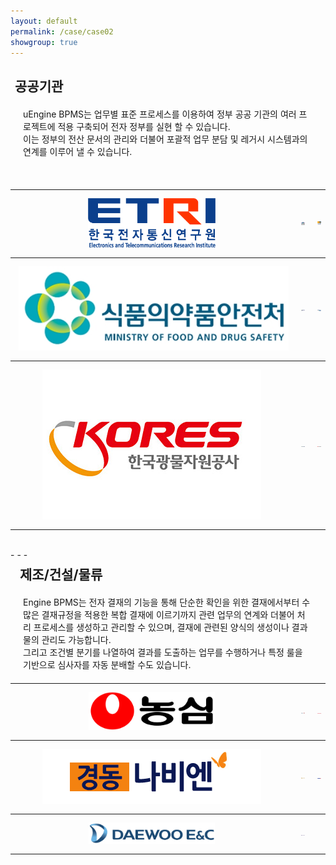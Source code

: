 ```yaml
---
layout: default
permalink: /case/case02
showgroup: true
---
```


<style>
   border="1"
   border-color="#000000"
</style>

<h2 style="margin-left: 7px;">공공기관</h2>
<p style="margin:20px;"> uEngine BPMS는 업무별 표준 프로세스를 이용하여 정부 공공 기관의 여러 프로젝트에 적용 구축되어 전자 정부를 실현 할 수 있습니다. <br>
이는 정부의 전산 문서의 관리와 더불어 포괄적 업무 분담 및 레거시 시스템과의 연계를 이루어 낼 수 있습니다. </p>
<style>
table {
    width: 100%;
    text-align: left;
    table-layout: fixed;
}
th, td {
    word-wrap: break-word;
    width: 100%;
    padding: 10px;
    text-align: center;
}

@media screen and (max-width: 750px) {
    tbody, thead { float: left; }
    thead { min-width: 120px }
    td,th { display: block }
}

.autoResizeImage {
    width: 80%;
    height: 80%;
    max-height: 156px;
}
</style>

<table>
    <tr>
        <th><img class="autoResizeImage" src='../assets/img/case/case02/etri.png' style="margin: 3px; max-height: 79px;"></th>
        <th><img class="autoResizeImage" src='../assets/img/case/case02/kfs.jpg' style="margin: 3px;"></th>
        <th><img class="autoResizeImage" src='../assets/img/case/case02/nts.jpg' style="margin: 3px;"></th>
    </tr>
    <tr>
        <th><img class="autoResizeImage" src='../assets/img/case/case02/fds.jpg' style="margin: 3px;"></th>  
        <th><img class="autoResizeImage" src='../assets/img/case/case02/kitech.jpg' style="margin: 3px; max-height: 75px;"></th>
        <th><img class="autoResizeImage" src='../assets/img/case/case02/ifez.jpg' style="margin: 3px; max-height: 85px;"></th>
    </tr>
    <tr>
        <th><img class="autoResizeImage" src='../assets/img/case/case02/kores.jpg' style="margin: 3px;"></th>  
        <th><img class="autoResizeImage" src='../assets/img/case/case02/kisa.png' style="margin: 3px; max-height: 31px;"></th>
        <th><img class="autoResizeImage" src='../assets/img/case/case02/kipi.jpg' style="margin: 3px; max-height: 42px;"></th>
    </tr>
</table>

<br>
- - -       
<br>


<h2 style="margin-left: 15px; margin-top: 7px;">제조/건설/물류</h2>
<p style="margin:20px;">  Engine BPMS는 전자 결재의 기능을 통해 단순한 확인을 위한 결재에서부터 수많은 결재규정을 적용한 복합 결재에 이르기까지 관련 업무의 연계와 더불어 처리 프로세스를 생성하고 관리할 수 있으며, 결재에 관련된 양식의 생성이나 결과물의 관리도 가능합니다. <br>
그리고 조건별 분기를 나열하여 결과를 도출하는 업무를 수행하거나 특정 룰을 기반으로 심사자를 자동 분배할 수도 있습니다. </p>   
<table>
    <tr>
        <th><img class="autoResizeImage" src='../assets/img/case/case02/nongsim.jpg' style="margin: 3px; max-height: 61px;"></th>
        <th><img class="autoResizeImage" src='../assets/img/case/case02/hyunki.jpg' style="margin: 3px; max-height: 71px;"></th>
        <th><img class="autoResizeImage" src='../assets/img/case/case02/fuji.gif' style="margin: 3px;"></th>
    </tr>
    <tr>
        <th><img class="autoResizeImage" src='../assets/img/case/case02/navi.png' style="margin: 3px;"></th>  
        <th><img class="autoResizeImage" src='../assets/img/case/case02/daesang.png' style="margin: 3px;"></th>
        <th><img class="autoResizeImage" src='../assets/img/case/case02/hmm.png' style="margin: 3px; max-height: 71px;"></th>
    </tr>
    <tr>
        <th><img class="autoResizeImage" src='../assets/img/case/case02/daewoo.jpg' style="margin: 3px; max-height: 34px;"></th>  
        <th><img class="autoResizeImage" src='../assets/img/case/case02/tsb.jpg' style="margin: 3px; max-height: 34px;"></th>
        <th></th>
    </tr>
</table>

